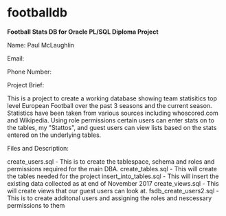 # footballdb
<b> Football Stats DB for Oracle PL/SQL Diploma Project </b>

Name: Paul McLaughlin

Email:

Phone Number:


Project Brief:

This is a project to create a working database showing team statisitics top level European Football over the past 3 seasons and the current season.  Statistics have been taken from various sources including whoscored.com and Wikipedia.  Using role permissions certain users can enter stats on to the tables, my "Stattos", and guest users can view lists based on the stats entered on the underlying tables.

Files and Description:

create_users.sql - This is to create the tablespace, schema and roles and permissions required for the main DBA.
create_tables.sql - This will create the tables needed for the project
insert_into_tables.sql - This will insert the existing data collected as at end of November 2017
create_views.sql - This will create views that our guest users can look at.
fsdb_create_users2.sql - This is to create additonal users and assigning the roles and nescessary permissions to them

